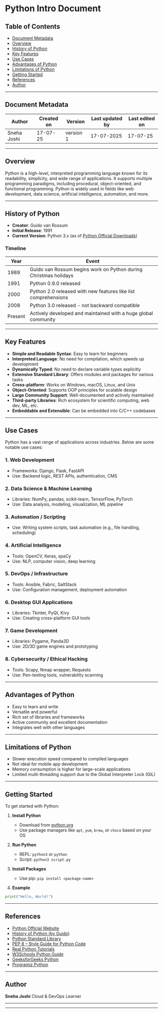 
# Python Intro Document

## Table of Contents

- [Document Metadata](#document-metadata)
- [Overview](#overview)
- [History of Python](#history-of-python)
- [Key Features](#key-features)
- [Use Cases](#use-cases)
- [Advantages of Python](#advantages-of-python)
- [Limitations of Python](#limitations-of-python)
- [Getting Started](#getting-started)
- [References](#references)
- [Author](#author)

---

## Document Metadata

| Author       | Created on | Version   | Last updated by | Last edited on |
|--------------|------------|-----------|------------------|----------------|
| Sneha Joshi  | 17-07-25   | version 1 | 17-07-2025       | 17-07-25       |

---

## Overview

Python is a high-level, interpreted programming language known for its readability, simplicity, and wide range of applications. It supports multiple programming paradigms, including procedural, object-oriented, and functional programming. Python is widely used in fields like web development, data science, artificial intelligence, automation, and more.

---

## History of Python

- **Creator**: Guido van Rossum  
- **Initial Release**: 1991  
- **Current Version**: Python 3.x (as of [Python Official Downloads](https://www.python.org/downloads/))

### Timeline

| Year | Event |
|------|-------|
| 1989 | Guido van Rossum begins work on Python during Christmas holidays |
| 1991 | Python 0.9.0 released |
| 2000 | Python 2.0 released with new features like list comprehensions |
| 2008 | Python 3.0 released - not backward compatible |
| Present | Actively developed and maintained with a huge global community |

---

## Key Features

- **Simple and Readable Syntax**: Easy to learn for beginners  
- **Interpreted Language**: No need for compilation, which speeds up development  
- **Dynamically Typed**: No need to declare variable types explicitly  
- **Extensive Standard Library**: Offers modules and packages for various tasks  
- **Cross-platform**: Works on Windows, macOS, Linux, and Unix  
- **Object-Oriented**: Supports OOP principles for scalable design  
- **Large Community Support**: Well-documented and actively maintained  
- **Third-party Libraries**: Rich ecosystem for scientific computing, web dev, ML, etc.  
- **Embeddable and Extensible**: Can be embedded into C/C++ codebases  

---

## Use Cases

Python has a vast range of applications across industries. Below are some notable use cases:

### 1. Web Development
- Frameworks: Django, Flask, FastAPI  
- Use: Backend logic, REST APIs, authentication, CMS  

### 2. Data Science & Machine Learning
- Libraries: NumPy, pandas, scikit-learn, TensorFlow, PyTorch  
- Use: Data analysis, modeling, visualization, ML pipeline  

### 3. Automation / Scripting
- Use: Writing system scripts, task automation (e.g., file handling, scheduling)

### 4. Artificial Intelligence
- Tools: OpenCV, Keras, spaCy  
- Use: NLP, computer vision, deep learning  

### 5. DevOps / Infrastructure
- Tools: Ansible, Fabric, SaltStack  
- Use: Configuration management, deployment automation  

### 6. Desktop GUI Applications
- Libraries: Tkinter, PyQt, Kivy  
- Use: Creating cross-platform GUI tools  

### 7. Game Development
- Libraries: Pygame, Panda3D  
- Use: 2D/3D game engines and prototyping  

### 8. Cybersecurity / Ethical Hacking
- Tools: Scapy, Nmap wrapper, Requests  
- Use: Pen-testing tools, vulnerability scanning  

---

## Advantages of Python

- Easy to learn and write  
- Versatile and powerful  
- Rich set of libraries and frameworks  
- Active community and excellent documentation  
- Integrates well with other languages  

---

## Limitations of Python

- Slower execution speed compared to compiled languages  
- Not ideal for mobile app development  
- Memory consumption is higher for large-scale applications  
- Limited multi-threading support due to the Global Interpreter Lock (GIL)  

---

## Getting Started

To get started with Python:

1. **Install Python**  
   - Download from [python.org](https://www.python.org/downloads/)  
   - Use package managers like `apt`, `yum`, `brew`, or `choco` based on your OS  

2. **Run Python**  
   - REPL: `python3` or `python`  
   - Script: `python3 script.py`  

3. **Install Packages**  
   - Use pip: `pip install <package-name>`  

4. **Example**  
```python
print("Hello, World!")
````

---

## References

* [Python Official Website](https://www.python.org/)
* [History of Python (by Guido)](https://python-history.blogspot.com/)
* [Python Standard Library](https://docs.python.org/3/library/)
* [PEP 8 – Style Guide for Python Code](https://peps.python.org/pep-0008/)
* [Real Python Tutorials](https://realpython.com/)
* [W3Schools Python Guide](https://www.w3schools.com/python/)
* [GeeksforGeeks Python](https://www.geeksforgeeks.org/python-programming-language/)
* [Programiz Python](https://www.programiz.com/python-programming)

---

## Author

**Sneha Joshi**
 Cloud & DevOps Learner

---



---
